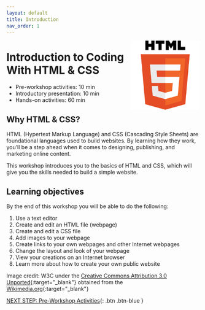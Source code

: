 ```yaml
---
layout: default
title: Introduction 
nav_order: 1
---
```

<img src="images/logo.svg" alt="html logo" style="float:right;width:180px;"> 

# Introduction to Coding With HTML & CSS

- Pre-workshop activities: 10 min 
- Introductory presentation: 10 min
- Hands-on activities: 60 min

## Why HTML & CSS? 

HTML (Hypertext Markup Language) and CSS (Cascading Style Sheets) are foundational languages used to build websites. By learning how they work, you’ll be a step ahead when it comes to designing, publishing, and marketing online content. 

This workshop introduces you to the basics of HTML and CSS, which will give you the skills needed to build a simple website.

## Learning objectives

By the end of this workshop you will be able to do the following:

1. Use a text editor
2. Create and edit an HTML file (webpage)
3. Create and edit a CSS file
4. Add images to your webpage
5. Create links to your own webpages and other Internet webpages
6. Change the layout and look of your webpage
7. View your creations on an Internet browser
8. Learn more about how to create your own public website

Image credit: W3C under the [Creative Commons Attribution 3.0 Unported](https://creativecommons.org/licenses/by/3.0/deed.en){:target="_blank"} obtained from the [Wikimedia.org](https://commons.wikimedia.org/w/index.php?curid=12736763){:target="_blank"}
 
[NEXT STEP: Pre-Workshop Activities](pre-workshop.html){: .btn .btn-blue }
